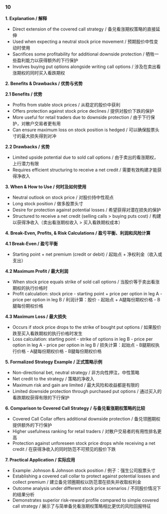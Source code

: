### 10

**1. Explanation / 解释**
- Direct extension of the covered call strategy / 备兑看涨期权策略的直接延伸
- Used when expecting a neutral stock price movement / 预期股价中性变动时使用
- Sacrifices some profitability for additional downside protection / 牺牲一些盈利能力以获得额外的下行保护
- Involves buying put options alongside writing call options / 涉及在卖出看涨期权的同时买入看跌期权

**2. Benefits & Drawbacks / 优势与劣势**

**2.1 Benefits / 优势**
- Profits from stable stock prices / 从稳定的股价中获利
- Offers protection against stock price declines / 提供对股价下跌的保护
- More useful for retail traders due to downside protection / 由于下行保护，对散户交易者更有用
- Can ensure maximum loss on stock position is hedged / 可以确保股票头寸的最大损失得到对冲

**2.2 Drawbacks / 劣势**
- Limited upside potential due to sold call options / 由于卖出的看涨期权，上行潜力有限
- Requires efficient structuring to receive a net credit / 需要有效构建才能获得净收入

**3. When & How to Use / 何时及如何使用**
- Neutral outlook on stock price / 对股价持中性观点
- Long stock position / 做多股票头寸
- Desire for protection against potential losses / 希望获得对潜在损失的保护
- Structured to receive a net credit (selling calls > buying puts cost) / 构建以获得净收入（卖出看涨期权收入 > 买入看跌期权成本）

**4. Break-Even, Profits, & Risk Calculations / 盈亏平衡、利润和风险计算**

**4.1 Break-Even / 盈亏平衡**
- Starting point + net premium (credit or debit) / 起始点 + 净权利金（收入或支出）

**4.2 Maximum Profit / 最大利润**
- When stock price equals strike of sold call options / 当股价等于卖出看涨期权的执行价格时
- Profit calculation: stock price - starting point + price per option in leg A - price per option in leg B / 利润计算：股价 - 起始点 + A腿每份期权价格 - B腿每份期权价格

**4.3 Maximum Loss / 最大损失**
- Occurs if stock price drops to the strike of bought put options / 如果股价跌至买入看跌期权的执行价格时发生
- Loss calculation: starting point - strike of options in leg B - price per option in leg A - price per option in leg B / 损失计算：起始点 - B腿期权执行价格 - A腿每份期权价格 - B腿每份期权价格

**5. Formalized Strategy Example / 正式策略示例**
- Non-directional bet, neutral strategy / 非方向性押注，中性策略
- Net credit to the strategy / 策略的净收入
- Maximum risk and gain are limited / 最大风险和收益都是有限的
- Limited downside protection through purchased put options / 通过买入的看跌期权获得有限的下行保护

**6. Comparison to Covered Call Strategy / 与备兑看涨期权策略的比较**
- Covered Call Collar offers additional downside protection / 备兑领圈期权提供额外的下行保护
- Higher usefulness ranking for retail traders / 对散户交易者的有用性排名更高
- Protection against unforeseen stock price drops while receiving a net credit / 在获得净收入的同时防范不可预见的股价下跌

**7. Practical Application / 实际应用**
- Example: Johnson & Johnson stock position / 例子：强生公司股票头寸
- Establishing a covered call collar to protect against potential losses and collect premium / 建立备兑领圈期权以防范潜在损失并收取权利金
- Outcome analysis under different stock price scenarios / 不同股价情况下的结果分析
- Demonstrates superior risk-reward profile compared to simple covered call strategy / 展示了与简单备兑看涨期权策略相比更优的风险回报特征
